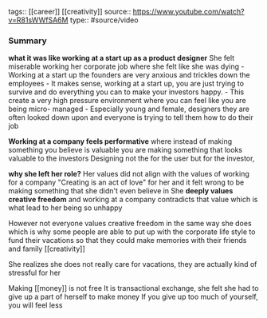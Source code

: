 tags:: [[career]] [[creativity]]
source:: https://www.youtube.com/watch?v=R81sWWfSA6M
type:: #source/video 

### Summary
**what it was like working at a start up as a product designer**
She felt miserable working her corporate job where she felt like she was dying
	- Working at a start up the founders are very anxious and trickles down the employees
	- It makes sense, working at a start up, you are just trying to survive and do everything you can to make your investors happy.
	- This create a very high pressure environment where you can feel like you are being micro- managed
	- Especially young and female, designers they are often looked down upon and everyone is trying to tell them how to do their job 

**Working at a company feels performative** where instead of making something you believe is valuable you are making something that looks valuable to the investors
	Designing not the for the user but for the investor,

**why she left her role?**
Her values did not align with the values of working for a company
"Creating is an act of love" for her and it felt wrong to be making something that she didn't even believe in
She **deeply values creative freedom** and working at a company contradicts that value which is what lead to her being so unhappy 

However not everyone values creative freedom in the same way she does which is why some people are able to put up with the corporate life style to fund their vacations so that they could make memories with their friends and family [[creativity]]

She realizes she does not really care for vacations, they are actually kind of stressful for her

Making [[money]] is not free
It is transactional exchange, she felt she had to give up a part of herself to make money
If you give up too much of yourself, you will feel less 